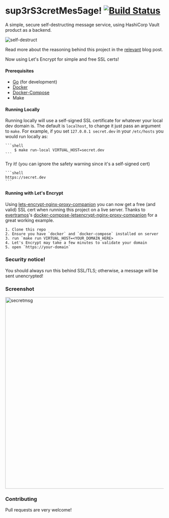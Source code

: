 # sup3rS3cretMes5age! [![Build Status](https://travis-ci.org/algolia/sup3rS3cretMes5age.svg)](https://travis-ci.org/algolia/sup3rS3cretMes5age)

A simple, secure self-destructing message service, using HashiCorp Vault product as a backend.

![self-destruct](https://media.giphy.com/media/LBlyAAFJ71eMw/giphy.gif)

Read more about the reasoning behind this project in the [relevant](https://blog.algolia.com/secure-tool-for-one-time-self-destructing-messages/) blog post.

Now using Let's Encrypt for simple and free SSL certs!

#### Prerequisites

* [Go](https://golang.org/doc/install) (for development)
* [Docker](https://docs.docker.com/engine/installation/)
* [Docker-Compose](https://docs.docker.com/compose/install/)
* Make

#### Running Locally

Running locally will use a self-signed SSL certificate for whatever your local dev domain is. The default is `localhost`, to change it just pass an argument to `make`. For example, if you set `127.0.0.1 secret.dev` in your `/etc/hosts` you would run locally as:

    ```shell
        $ make run-local VIRTUAL_HOST=secret.dev
    ```

Try it! (you can ignore the safety warning since it's a self-signed cert)

    ```shell
    https://secret.dev
    ```

#### Running with Let's Encrypt

Using [lets-encrypt-nginx-proxy-companion](https://github.com/JrCs/docker-letsencrypt-nginx-proxy-companion) you can now get a free (and valid) SSL cert when running this project on a live server. Thanks to [evertramos](https://github.com/evertramos/)'s [docker-compose-letsencrypt-nginx-proxy-companion](https://github.com/evertramos/docker-compose-letsencrypt-nginx-proxy-companion) for a great working example.

    1. Clone this repo
    2. Ensure you have `docker` and `docker-compose` installed on server
    3. run `make run VIRTUAL_HOST=<YOUR_DOMAIN_HERE>
    4. Let's Encrypt may take a few minutes to validate your domain
    5. open `https://your-domain`


### Security notice!

You should always run this behind SSL/TLS; otherwise, a message will be sent unencrypted!

### Screenshot

<img width="610" alt="secretmsg" src="https://user-images.githubusercontent.com/357094/29357449-e9268adc-8277-11e7-8fef-b1eabfe62444.png">

### Contributing

Pull requests are very welcome!
